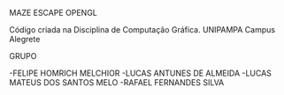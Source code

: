 MAZE ESCAPE OPENGL

Código criada na Disciplina de Computação Gráfica.
UNIPAMPA Campus Alegrete

GRUPO

-FELIPE HOMRICH MELCHIOR
-LUCAS ANTUNES DE ALMEIDA
-LUCAS MATEUS DOS SANTOS MELO
-RAFAEL FERNANDES SILVA

